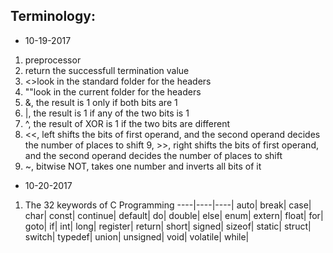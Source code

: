 Terminology:
-----------------
* 10-19-2017
1. preprocessor
2. return the successfull termination value
3. <>look in the standard folder for the headers
4. ""look in the current folder for the headers
5. &, the result is 1 only if both bits are 1
6. |, the result is 1 if any of the two bits is 1
7. ^, the result of XOR is 1 if the two bits are different
8. <<, left shifts the bits of first operand, and the second operand decides the number of places to shift
9, >>, right shifts the bits of first operand, and the second operand decides the number of places to shift
10. ~, bitwise NOT, takes one number and inverts all bits of it

* 10-20-2017
1. The 32 keywords of C Programming
   ----|----|----|
   auto|       break|    case|     char|     const|     continue|
   default|    do|       double|   else|     enum|      extern|
   float|      for|      goto|     if|       int|       long|
   register|   return|   short|    signed|   sizeof|    static|
   struct|     switch|   typedef|  union|    unsigned|  void|
   volatile|   while| 
